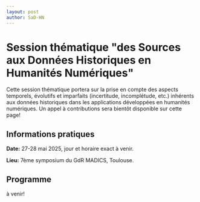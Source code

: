 ```yaml
---
layout: post
author: SaD-HN
---
```


# Session thématique "des Sources aux Données Historiques en Humanités Numériques"

Cette session thématique portera sur la prise en compte des aspects temporels, évolutifs et imparfaits (incertitude, incomplétude, etc.) inhérents aux données historiques dans les applications développées en humanités numériques. Un appel à contributions sera bientôt disponible sur cette page!

## Informations pratiques

**Date:** 27-28 mai 2025, jour et horaire exact à venir.

**Lieu:** 7ème symposium du GdR MADICS, Toulouse.

## Programme

à venir!



